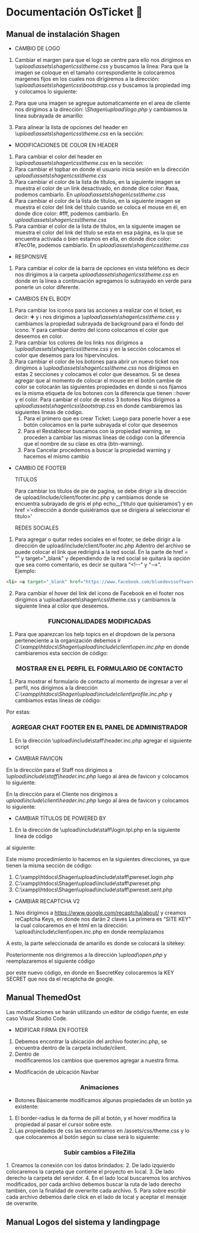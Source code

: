 # Documentación OsTicket 🦘

## Manual de instalación Shagen
 - CAMBIO DE LOGO
  1. Cambiar el margen para que el logo se centre para ello nos dirigimos en *\upload\assets\shagen\css\theme.css* y buscamos la línea:
  Para que la imagen se coloque en el tamaño correspondiente le colocaremos margenes fijos en los cuales nos dirigiremos a la dirección:  *\upload\assets\shagen\css\bootstrap.css* y buscamos la propiedad img y colocamos lo siguiente:
   
  2. Para que una imagen se agregue automaticamente en el area de cliente nos dirigimos a la dirección: *\Shagen\upload\logo.php* y cambiamos la linea subrayada de   amarillo:
   
  3. Para alinear la lista de opciones del header en *\upload\assets\shagen\css\theme.css* en la sección:
   
 - MODIFICACIONES DE COLOR EN HEADER
 1. Para cambiar el color del header en *\upload\assets\shagen\css\theme.css* en la sección:
 2. Para cambiar el topbar en donde el usuario inicia sesión en la dirección *upload\assets\shagen\css\theme.css*
 3. Para cambiar el color de la lista de títulos, en la siguiente imagen se muestra el color de un link desactivado, en donde dice color: #aaa, podemos cambiarlo. En *upload\assets\shagen\css\theme.css*
 4. Para cambiar el color de la lista de títulos, en la siguiente imagen se muestra el color del link del título cuando se coloca el mouse en él, en donde dice color: #fff, podemos cambiarlo. En *upload\assets\shagen\css\theme.css*
 5. Para cambiar el color de la lista de títulos, en la siguiente imagen se muestra el color del link del título se esta en esa página, es la que se encuentra activada o bien estamos en ella, en donde dice color: #7ec01e, podemos cambiarlo. En *upload\assets\shagen\css\theme.css*
 
 - RESPONSIVE
 1. Para cambiar el color de la barra de opciones en vista teléfono es decir nos dirigimos a la carpeta *upload\assets\shagen\css\theme.css* en donde en la línea a continuación agregamos lo subrayado en verde para ponerle un color diferente.
 - CAMBIOS EN EL BODY
 1. Para cambiar los iconos para las acciones a realizar con el ticket, es decir: ➕ y ℹ️ nos dirigimos a *\upload\assets\shagen\css\theme.css* y cambiamos la propiedad subrayada de background para el fondo del icono. Y para cambiar dentro del icono colocamos el color que deseemos en color.
 2. Para cambiar los colores de los links nos dirigimos a *\upload\assets\shagen\css\theme.css* y en la sección colocamos el color que desemos para los hipervínculos.
 3. Para cambiar el color de los botones para abrir un nuevo ticket nos dirigimos a *\upload\assets\shagen\css\theme.css* nos dirigimos en estas 2 secciones y colocamos el color que deseamos.
Si se desea agregar que al momento de colocar el mouse en el botón cambie de color se colocarán las siguientes propiedades en donde si nos fijamos es la misma etiqueta de los botones con la diferencia que tienen ::hover y el color.
Para cambiar el color de estos 3 botones 
Nos dirigimos a *upload\assets\shagen\css\bootstrap.css* en donde cambiaremos las siguientes líneas de código. 
       1. Para el primero que es crear Ticket:
       Luego para ponerle hover a ese botón colocamos en la parte subrayada el color que deseemos
       2. Para el Restablecer buscamos con la propiedad warning, se proceden a cambiar las mismas líneas de código con la diferencia que el nombre de su clase es otra        (btn-warning).
       3. Para Cancelar procedemos a buscar la propiedad warning y hacemos el mismo cambio
 
- CAMBIO DE FOOTER

  TITULOS
  
     Para cambiar los títulos de pie de pagina, se debe dirigir a la dirección de upload/include/client/footer.inc.php  y cambiamos donde se encuentra subrayado de gris el php echo__(‘titulo que quisieramos’) y en href =’<dirección a donde quisiéramos que se dirigiera al seleccionar el titulo>’
  
  REDES SOCIALES
 1. Para agregar o quitar redes sociales en el footer, se debe dirigir a la dirección de upload/include/client/footer.inc.php Adentro del archivo se puede colocar el link que redirigirá a la red social. En la parte de href = “<colocar link>” y target="_blank" y dependiendo de la red social se quitará la opción que sea como comentario, es decir se quitara “<!--" y “–->”.  
Ejemplo: 
``` html
<li> <a target="_blank" href="https://www.facebook.com/bluedevssoftware/?ti=as"> <i class="icon-facebook"></i> </a> </li>
```
 2. Para cambiar el hover del link del icono de Facebook en el footer nos dirigimos a \upload\assets\shagen\css\theme.css y cambiamos la siguiente línea al color que deseemos. 
<h3 align="center"> FUNCIONALIDADES MODIFICADAS </h3>

 1. Para que aparezcan los help topics en el dropdown de la persona perteneciente a la organización debemos ir *C:\xampp\htdocs\Shagen\upload\include\client\open.inc.php* en donde cambiaremos esta sección de código:
 
<h3 align="center"> MOSTRAR EN EL PERFIL EL FORMULARIO DE CONTACTO </h3>

 1. Para mostrar el formulario de contacto al momento de ingresar a ver el perfil, nos dirigimos a la dirección *C:\xampp\htdocs\Shagen\upload\include\client\profile.inc.php*  y cambiamos estas líneas de código: 
 
 Por estas:
 
<h3 align="center"> AGREGAR CHAT FOOTER EN EL PANEL DE ADMINISTRADOR </h3>

 1. En la dirección \upload\include\staff\header.inc.php agregar el siguiente script
 
 - CAMBIAR FAVICON 
 
  En la dirección para el Staff nos dirigimos a *\upload\include\staff\header.inc.php* luego al área de favicon y colocamos lo siguiente:
  
  En la dirección para el Cliente nos dirigimos a *upload\include\client\header.inc.php* luego al área de favicon y colocamos lo siguiente:
  
 - CAMBIAR TÍTULOS DE POWERED BY
 
 1. En la dirección de \upload\include\staff\login.tpl.php en la siguiente linea de código
 
 al siguiente: 
 
 
 Este mismo procedimiento lo hacemos en la siguientes direcciones, ya que tienen la misma sección de código:
   1. C:\xampp\htdocs\Shagen\upload\include\staff\pwreset.login.php
   2. C:\xampp\htdocs\Shagen\upload\include\staff\pwreset.php
   3. C:\xampp\htdocs\Shagen\upload\include\staff\pwreset.sent.php
   
 - CAMBIAR RECAPTCHA V2 
 
 1. Nos dirigimos a https://www.google.com/recaptcha/about/ y creamos reCaptcha Keys, en donde nos darán 2 claves 
La primera es “SITE KEY” la cual colocaremos en el html en la dirección: \upload\include\client\open.inc.php en donde reemplazamos

A esto, la parte seleccionada de amarillo es donde se colocará la sitekey:

Posteriormente nos dirigiremos a la dirección *\upload\open.php* y reemplazaremos el siguiente código

por este nuevo código, en donde en $secretKey colocaremos la KEY SECRET que nos da el recaptcha de google.

## Manual ThemedOst
 Las modificaciones se harán utilizando un editor de código fuente, en este caso Visual Studio Code.
- MDIFICAR FIRMA EN FOOTER
1. Debemos encontrar la ubicación del archivo footer.inc.php, se encuentra dentro de la carpeta include/client.
2. Dentro de <div id=”footer”> modificaremos los cambios que queremos agregar a nuestra firma.

- Modificación de ubicación Navbar

<h3 align="center"> Animaciones </h3>

- Botones
Básicamente modificamos algunas propiedades de un botón ya existente:
1. El border-radius le da forma de pill al botón, y el hover modifica la propiedad al pasar el cursor sobre este.
2. Las propiedades de css las encontramos en /assets/css/theme.css y lo que colocaremos al botón según su clase será lo siguiente:
<h3 align="center"> Subir cambios a FileZilla </h3>
1. Creamos la conexión con los datos brindados:
2. De lado izquierdo colocaremos la carpeta que contiene el proyecto en local.
3. De lado derecho la carpeta del servidor.
4. En el lado local buscaremos los archivos modificados, por cada archivo debemos buscar la ruta de lado derecho también, con la finalidad de overwrite cada archivo.
5. Para sobre escribir cada archivo debemos darle click en el lado de local y aceptar el mensaje de overwrite.

## Manual Logos del sistema y landingpage
